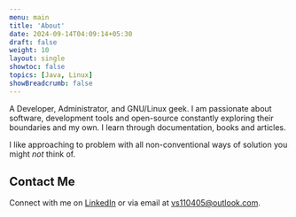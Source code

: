 ```yaml
---
menu: main
title: 'About'
date: 2024-09-14T04:09:14+05:30
draft: false
weight: 10
layout: single
showtoc: false
topics: [Java, Linux]
showBreadcrumb: false
---
```

A Developer, Administrator, and GNU/Linux geek. I am passionate about software,
development tools and open-source constantly exploring their boundaries and my
own. I learn through documentation, books and articles.

I like approaching to problem with all non-conventional ways of solution you
might _not_ think of.

## Contact Me
Connect with me on [LinkedIn](https://linkedin.com/in/vanshajxyz) or via
email at [vs110405@outlook.com](mailto:vs110405@outlook.com).





